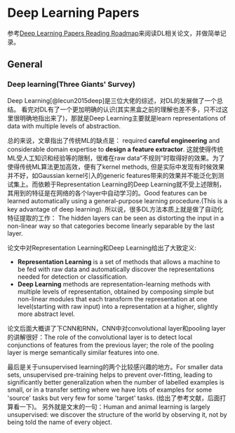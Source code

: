 # Deep Learning Papers

参考[Deep Learning Papers Reading Roadmap](https://github.com/floodsung/Deep-Learning-Papers-Reading-Roadmaphttps://github.com/floodsung/Deep-Learning-Papers-Reading-Roadmap)来阅读DL相关论文，并做简单记录。


## General

### Deep learning(Three Giants' Survey)

Deep Learning[@lecun2015deep]是三位大佬的综述，对DL的发展做了一个总结。
看完对DL有了一个更加明确的认识(其实黑盒之前的理解也差不多，只不过这里很明确地指出来了)，那就是Deep Learning主要就是learn representations of data with multiple levels of abstraction.

总的来说，文章指出了传统ML的缺点是： required **careful engineering** and considerable domain expertise to **design a feature extractor**. 这就使得传统ML受人工知识和经验等的限制，很难在raw data“不规则”时取得好的效果。为了使得传统ML算法更加高效，便有了kernel methods, 但是实际中发现有时候效果并不好，如Gaussian kernel引入的generic features带来的效果并不能泛化到测试集上。而依赖于Representation Learning的Deep Learning就不受上述限制，其用到的特征是在网络的各个layer中自动学习的。Good features can be learned automatically using a general-purpose learning procedure.(This is a key advantage of deep learning). 所以说，很多DL方法本质上就是做了自动化特征提取的工作： The hidden layers can be seen as distorting the input in a non-linear way so that categories become linearly separable by the last layer.

论文中对Representation Learning和Deep Learning给出了大致定义:

- **Representation Learning** is a set of methods that allows a machine to be fed with raw data and automatically discover the representations needed for detection or classification.
- **Deep Learning** methods are representation-learning methods with multiple levels of representation, obtained by composing simple but non-linear modules that each transform the representation at one level(starting with raw input) into a representation at a higher, slightly more abstract level.

论文后面大概讲了下CNN和RNN，CNN中对convolutional layer和pooling layer的讲解很好：The role of the convolutional layer is to detect local conjunctions of features from the previous layer; the role of the pooling  layer is merge semantically similar features into one.

最后是关于unsupervised learning的两个比较感兴趣的地方。For smaller data sets, unsupervised pre-training helps to prevent over-fitting, leading to significantly better generalization when the number of labelled examples is small, or in a transfer setting where we have lots of examples for some 'source' tasks but very few for some 'target' tasks. (给出了参考文献，后面打算看一下)。
另外就是文末的一句：Human and animal learning is largely unsupervised: we discover the structure of the world by observing it, not by being told the name of every object.

